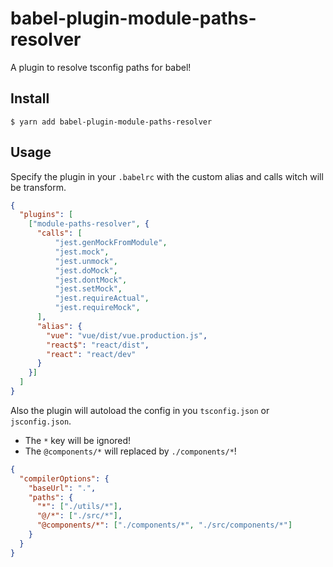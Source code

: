 # babel-plugin-module-paths-resolver
A plugin to resolve tsconfig paths for babel!

## Install
``` shell
$ yarn add babel-plugin-module-paths-resolver
```

## Usage
Specify the plugin in your `.babelrc` with the custom alias and calls witch will be transform.
``` json
{
  "plugins": [
    ["module-paths-resolver", {
      "calls": [
          "jest.genMockFromModule",
          "jest.mock",
          "jest.unmock",
          "jest.doMock",
          "jest.dontMock",
          "jest.setMock",
          "jest.requireActual",
          "jest.requireMock",
      ],
      "alias": {
        "vue": "vue/dist/vue.production.js",
        "react$": "react/dist",
        "react": "react/dev"
      }
    }]
  ]
}
```

Also the plugin will autoload the config in you `tsconfig.json` or `jsconfig.json`.
* The `*` key will be ignored!
* The `@components/*` will replaced by `./components/*`!
``` json
{
  "compilerOptions": {
    "baseUrl": ".",
    "paths": {
      "*": ["./utils/*"],
      "@/*": ["./src/*"],
      "@components/*": ["./components/*", "./src/components/*"]
    }
  }
}
```

